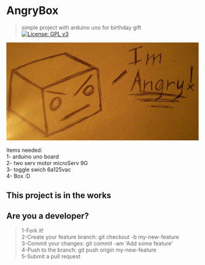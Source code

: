 # AngryBox
> simple project with arduino uno for birthday gift<br>
[![License: GPL v3](https://img.shields.io/badge/License-GPLv3-blue.svg)](https://www.gnu.org/licenses/gpl-3.0)

![alt text](https://raw.githubusercontent.com/kiahamedi/AngryBox/master/wallpaperForNow.jpg)

Items needed:<br>
1- arduino uno board<br>
2- two serv motor microServ 9G<br>
3- toggle swich 6a125vac<br>
4- Box :D<br>

## This project is in the works

## Are you a developer?
> 1-Fork it!</br>
> 2-Create your feature branch: git checkout -b my-new-feature</br>
> 3-Commit your changes: git commit -am 'Add some feature'</br>
> 4-Push to the branch: git push origin my-new-feature</br>
> 5-Submit a pull request</br>

